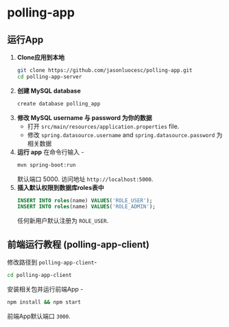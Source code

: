 # polling-app
 ## 运行App
 1. **Clone应用到本地**
 	```bash
	git clone https://github.com/jasonluocesc/polling-app.git
	cd polling-app-server
	```
 2. **创建 MySQL database**
 	```bash
	create database polling_app
	```
 3. **修改 MySQL username 与 password 为你的数据**
 	+ 打开 `src/main/resources/application.properties` file.
 	+ 修改 `spring.datasource.username` and `spring.datasource.password` 为相关数据
 4. **运行 app**
 	在命令行输入 -
 	```bash
	mvn spring-boot:run
	```
 	默认端口 5000. 访问地址 `http://localhost:5000`.
 5. **插入默认权限到数据库roles表中**
 	```sql
	INSERT INTO roles(name) VALUES('ROLE_USER');
	INSERT INTO roles(name) VALUES('ROLE_ADMIN');
	```
 	任何新用户默认注册为 `ROLE_USER`.
 ## 前端运行教程 (polling-app-client)
 修改路径到 `polling-app-client`-
 ```bash
cd polling-app-client
```
 安装相关包并运行前端App -
 ```bash
npm install && npm start
```
 前端App默认端口 `3000`.